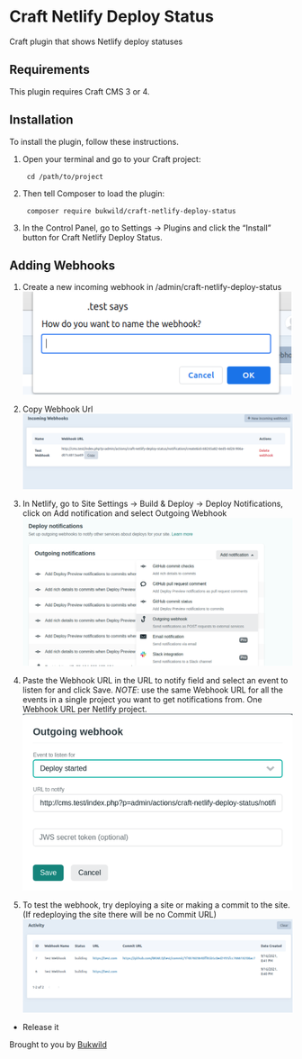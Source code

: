 # Craft Netlify Deploy Status

Craft plugin that shows Netlify deploy statuses

## Requirements

This plugin requires Craft CMS 3 or 4.

## Installation

To install the plugin, follow these instructions.

1. Open your terminal and go to your Craft project:

        cd /path/to/project

2. Then tell Composer to load the plugin:

        composer require bukwild/craft-netlify-deploy-status

3. In the Control Panel, go to Settings → Plugins and click the “Install” button for Craft Netlify Deploy Status.

## Adding Webhooks

1. Create a new incoming webhook in /admin/craft-netlify-deploy-status
        ![img_1.png](docs/img_1.png)

2. Copy Webhook Url
        ![img_2.png](docs/img_2.png)

3. In Netlify, go to Site Settings ->  Build & Deploy -> Deploy Notifications, click on Add notification and select Outgoing Webhook
        ![img_3.png](docs/img_3.png)

4. Paste the Webhook URL in the URL to notify field and select an event to listen for and click Save. *NOTE*: use the same Webhook URL for all the events in a single project you want to get notifications from. One Webhook URL per Netlify project.
        ![img_4.png](docs/img_4.png)

5. To test the webhook, try deploying a site or making a commit to the site. (If redeploying the site there will be no Commit URL)
        ![img_5.png](docs/img_5.png)

* Release it

Brought to you by [Bukwild](https://bukwild.com)
